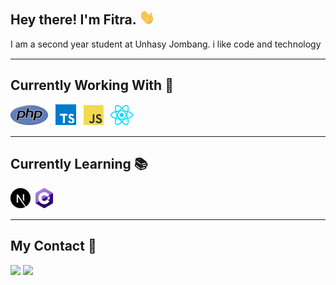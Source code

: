 <h2> Hey there! I'm Fitra. <img src="./img/Hi.gif" width="25"></h2>
I am a second year student at Unhasy Jombang. i like code and technology 
<hr style="margin-top: 15px;margin-bottom: 15px">   

<h2> Currently Working With 🚀</h2>
<span><img src="./img/php.png"/></span> &nbsp;
<span><img src="./img/typescript.png"/></span> &nbsp;
<span><img src="./img/javascript.png"/></span> &nbsp;
<span><img src="./img/react.png"/></span>&nbsp;
<hr style="margin-top: 15px;margin-bottom: 15px">   

<h2> Currently Learning 📚</h2>
<span><img src="./img/nextjs.png"/></span>&nbsp;
<span><img src="./img/csharp.png"/></span>&nbsp;
<hr style="margin-top: 15px;margin-bottom: 15px">   


<h2> My Contact 👦</h2>
<a href="https://www.instagram.com/fitra36_"><img src="https://img.shields.io/badge/Instagram-DD2476?style=for-the-badge&logo=instagram&logoColor=white"/></a>
<a href="https://www.linkedin.com/in/rizki-r-998b45129/"><img src="https://img.shields.io/badge/linkedin-0077B5?style=for-the-badge&logo=linkedin&logoColor=white"/></a>
